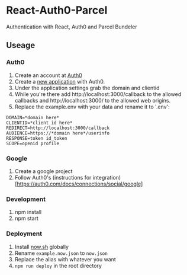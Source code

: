 # React-Auth0-Parcel
Authentication with React, Auth0 and Parcel Bundeler

## Useage

### Auth0
1. Create an account at [Auth0](https://auth0.com/)
2. Create a [new application](https://manage.auth0.com/#/applications) with Auth0.
3. Under the application settings grab the domain and clientid
4. While you're there add http://localhost:3000/callback to the allowed callbacks and http://localhost:3000/ to the allowed web origins.
4. Replace the example.env with your data and rename it to '.env':

```
DOMAIN=*domain here*
CLIENTID=*client id here*
REDIRECT=http://localhost:3000/callback
AUDIENCE=https://*domain here*/userinfo
RESPONSE=token id_token
SCOPE=openid profile
```

### Google
1. Create a google project
2. Follow Auth0's (instructions for integration)[https://auth0.com/docs/connections/social/google]

### Development
1. npm install
2. npm start

### Deployment
1. Install [now.sh](https://now.sh) globally
2. Rename `example.now.json` to `now.json`
3. Replace the alias with whatever you want
4. `npm run deploy` in the root directory
